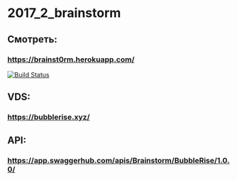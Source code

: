 # 2017_2_brainstorm

## Смотреть:
### https://brainst0rm.herokuapp.com/
[![Build Status](https://travis-ci.org/frontend-park-mail-ru/2017_2_brainstorm.svg?branch=master)](https://travis-ci.org/frontend-park-mail-ru/2017_2_brainstorm)

## VDS:
### https://bubblerise.xyz/

## API:
### https://app.swaggerhub.com/apis/Brainstorm/BubbleRise/1.0.0/

